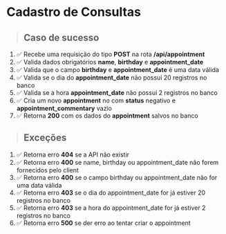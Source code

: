 
# Cadastro de Consultas

> ## Caso de sucesso

1. ✅ Recebe uma requisição do tipo **POST** na rota **/api/appointment**
2. ✅ Valida dados obrigatórios **name**, **birthday** e **appointment_date**
3. ✅ Valida que o campo **birthday** e **appointment_date** é uma data válida
4. ✅ Valida se o dia do **appointment_date** não possui 20 registros no banco
5. ✅ Valida se a hora **appointment_date** não possui 2 registros no banco
6. ✅ Cria um novo **appointment** no com **status** negativo e **appointment_commentary** vazio
7. ✅ Retorna **200** com os dados do **appointment** salvos no banco

> ## Exceções

1. ✅ Retorna erro **404** se a API não existir
2. ✅ Retorna erro **400** se name, birthday ou appointment_date não forem fornecidos pelo client
3. ✅ Retorna erro **400** se o campo birthday ou  appointment_date não for uma data válida
4. ✅ Retorna erro **403** se o dia do appointment_date for já estiver 20 registros no banco
5. ✅ Retorna erro **403** se a hora do  appointment_date for já estiver 2 registros no banco
6. ✅ Retorna erro **500** se der erro ao tentar criar o appointment
